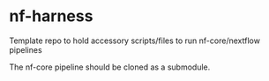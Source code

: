 # nf-harness 

Template repo to hold accessory scripts/files to run
nf-core/nextflow pipelines

The nf-core pipeline should be cloned as a submodule.

